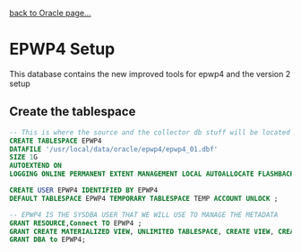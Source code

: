 [back to Oracle page...](https://github.com/kwantu/platformconfiguration/wiki/Oracle_Scripts_Utilities)
# EPWP4 Setup
This database contains the new improved tools for epwp4 and the version 2 setup
## Create the tablespace

```sql
-- This is where the source and the collector db stuff will be located
CREATE TABLESPACE EPWP4 
DATAFILE '/usr/local/data/oracle/epwp4/epwp4_01.dbf'
SIZE 1G
AUTOEXTEND ON
LOGGING ONLINE PERMANENT EXTENT MANAGEMENT LOCAL AUTOALLOCATE FLASHBACK ON ;

CREATE USER EPWP4 IDENTIFIED BY EPWP4 
DEFAULT TABLESPACE EPWP4 TEMPORARY TABLESPACE TEMP ACCOUNT UNLOCK ;

-- EPWP4 IS THE SYSDBA USER THAT WE WILL USE TO MANAGE THE METADATA
GRANT RESOURCE,Connect TO EPWP4 ;
GRANT CREATE MATERIALIZED VIEW, UNLIMITED TABLESPACE, CREATE VIEW, CREATE SYNONYM, CREATE SESSION TO EPWP4 ;
GRANT DBA to EPWP4;
```
